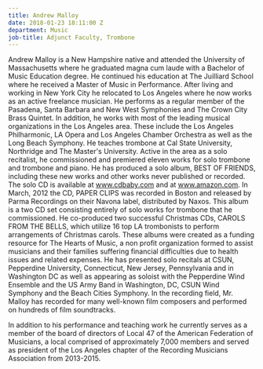 ```yaml
---
title: Andrew Malloy
date: 2018-01-23 18:11:00 Z
department: Music
job-title: Adjunct Faculty, Trombone
---
```


Andrew Malloy is a New Hampshire native and attended the University of Massachusetts where he graduated magna cum laude with a Bachelor of Music Education degree. He continued his education at The Juilliard School where he received a Master of Music in Performance. After living and working in New York City he relocated to Los Angeles where he now works as an active freelance musician. He performs as a regular member of the Pasadena, Santa Barbara and New West Symphonies and The Crown City Brass Quintet. In addition, he works with most of the leading musical organizations in the Los Angeles area. These include the Los Angeles Philharmonic, LA Opera and Los Angeles Chamber Orchestra as well as the Long Beach Symphony. He teaches trombone at Cal State University, Northridge and The Master's University. Active in the area as a solo recitalist, he commissioned and premiered eleven works for solo trombone and trombone and piano. He has produced a solo album, BEST OF FRIENDS, including these new works and other works never published or recorded. The solo CD is available at www.cdbaby.com and at www.amazon.com. In March, 2012 the CD, PAPER CLIPS was recorded in Boston and released by Parma Recordings on their Navona label, distributed by Naxos. This album is a two CD set consisting entirely of solo works for trombone that he commissioned. He co-produced two successful Christmas CDs, CAROLS FROM THE BELLS, which utilize 16 top LA trombonists to perform arrangements of Christmas carols. These albums were created as a funding resource for The Hearts of Music, a non profit organization formed to assist musicians and their families suffering financial difficulties due to health issues and related expenses. He has presented solo recitals at CSUN, Pepperdine University, Connecticut, New Jersey, Pennsylvania and in Washington DC as well as appearing as soloist with the Pepperdine Wind Ensemble and the US Army Band in Washington, DC, CSUN Wind Symphony and the Beach Cities Symphony. In the recording field, Mr. Malloy has recorded for many well-known film composers and performed on hundreds of film soundtracks.

In addition to his performance and teaching work he currently serves as a member of the board of directors of Local 47 of the American Federation of Musicians, a local comprised of approximately 7,000 members and served as president of the Los Angeles chapter of the Recording Musicians Association from 2013-2015.